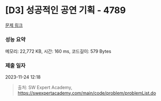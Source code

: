 # [D3] 성공적인 공연 기획 - 4789 

[문제 링크](https://swexpertacademy.com/main/code/problem/problemDetail.do?contestProbId=AWS2dSgKA8MDFAVT) 

### 성능 요약

메모리: 22,772 KB, 시간: 160 ms, 코드길이: 579 Bytes

### 제출 일자

2023-11-24 12:18



> 출처: SW Expert Academy, https://swexpertacademy.com/main/code/problem/problemList.do